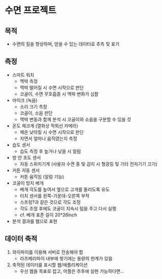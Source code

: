 # 수면 프로젝트

## 목적

- 수면의 질을 향상하며, 얻을 수 있는 데이터로 추측 및 표기

## 측정

- 스마트 워치
  - 맥박 측정
  - 맥박 떨어질 시 수면 시작으로 판단
  - 코골이, 수면 무호흡증 시 맥박 변화가 심함
- 마이크 (녹음)
  - 소리 크기 측정
  - 코골이, 소음 판단
  - 맥박 변동과 함께 분석 시 코골이와 소음을 구분할 수 있을 것
- 온도 체크계 (열화상 적외선 카메라)
  - 체온 낮아질 시 수면 시작으로 판단
  - 자면서 얼마나 움직였는지 측정
- 습도 센서
  - 습도 측정 후 높거나 낮을 시 알림
- 방 안 조도 센서
  - 자동 스위치기계 (사용자 수면 중 빛 감지 시 형광등 및 기타 전자기기 끄기)
- 커튼 자동 센서
  - 커튼 움직임 (알람 기능)
- 코골이 방지 베개
  - 베개 각도를 높여서 옆으로 고개를 돌리도록 유도
  - 터치 센서를 왼쪽-가운데-오른쪽 부착
  - 스프링?과 같은 것으로 각도 조정
  - 각도 조정 후에도 코골이 지속시 텀을 주고 다시 실행
  - cf. 베개 표준 길이 20\*26inch
- 분석 결과를 웹으로 표현

## 데이터 축적

1. 와이파이를 이용해 서버로 전송해야 함
   - 라즈베리파이 내부에 쌓기에는 용량의 한계가 있음
2. 축적된 데이터를 표시할 웹/애플리케이션
   - 우선 웹을 목표로 잡고, 어플은 추후에 실현 가능하다면...

